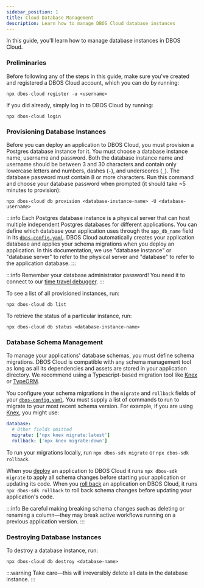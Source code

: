 ```yaml
---
sidebar_position: 1
title: Cloud Database Management
description: Learn how to manage DBOS Cloud database instances
---
```


In this guide, you'll learn how to manage database instances in DBOS Cloud.

### Preliminaries

Before following any of the steps in this guide, make sure you've created and registered a DBOS Cloud account, which you can do by running:

```
npx dbos-cloud register -u <username>
```

If you did already, simply log in to DBOS Cloud by running:

```
npx dbos-cloud login
```

### Provisioning Database Instances

Before you can deploy an application to DBOS Cloud, you must provision a Postgres database instance for it.
You must choose a database instance name, username and password.
Both the database instance name and username should be between 3 and 30 characters and contain only lowercase letters and numbers, dashes (`-`), and underscores (`_`).
The database password must contain 8 or more characters.
Run this command and choose your database password when prompted (it should take ~5 minutes to provision):

```
npx dbos-cloud db provision <database-instance-name> -U <database-username>
```
:::info
Each Postgres database instance is a physical server that can host multiple independent Postgres databases for different applications.
You can define which database your application uses through the `app_db_name` field in its [`dbos-config.yaml`](../api-reference/configuration.md#database).
DBOS Cloud automatically creates your application database and applies your schema migrations when you deploy an application.
In this documentation, we use "database instance" or "database server" to refer to the physical server and "database" to refer to the application database.
:::

:::info
Remember your database administrator password! You need it to connect to our [time travel debugger](#).
:::

To see a list of all provisioned instances, run:

```
npx dbos-cloud db list
```

To retrieve the status of a particular instance, run:

```
npx dbos-cloud db status <database-instance-name>
```

### Database Schema Management

To manage your applications' database schemas, you must define schema migrations.
DBOS Cloud is compatible with any schema management tool as long as all its dependencies and assets are stored in your application directory.
We recommend using a Typescript-based migration tool like [Knex](https://knexjs.org/guide/migrations.html) or [TypeORM](https://typeorm.io/migrations).

You configure your schema migrations in the `migrate` and `rollback` fields of your [`dbos-config.yaml`](../api-reference/configuration.md).
You must supply a list of commands to run to migrate to your most recent schema version.
For example, if you are using [Knex](https://knexjs.org/guide/migrations.html), you might use:

```yaml
database:
  # Other fields omitted
  migrate: ['npx knex migrate:latest']
  rollback: ['npx knex migrate:down']
```

To run your migrations locally, run `npx dbos-sdk migrate` or `npx dbos-sdk rollback`.

When you [deploy](./application-management.md#registering-and-deploying-applications) an application to DBOS Cloud it runs `npx dbos-sdk migrate` to apply all schema changes before starting your application or updating its code.
When you [roll back](./application-management.md#rolling-back-applications) an application on DBOS Cloud, it runs `npx dbos-sdk rollback` to roll back schema changes before updating your application's code.

:::info
Be careful making breaking schema changes such as deleting or renaming a column&#8212;they may break active workflows running on a previous application version.
:::

### Destroying Database Instances

To destroy a database instance, run:

```
npx dbos-cloud db destroy <database-name>
```

:::warning
Take care&#8212;this will irreversibly delete all data in the database instance.
:::
